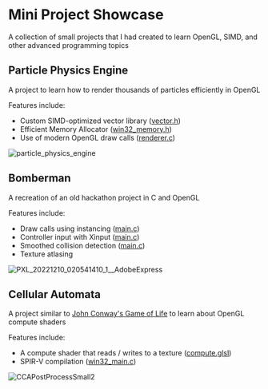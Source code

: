 # Mini Project Showcase
A collection of small projects that I had created to learn OpenGL, SIMD, and other advanced programming topics

## Particle Physics Engine
A project to learn how to render thousands of particles efficiently in OpenGL

Features include:
- Custom SIMD-optimized vector library ([vector.h](https://github.com/Ne0nWinds/mini_projects/blob/master/particle_physics_engine/vector.h))
- Efficient Memory Allocator ([win32_memory.h](https://github.com/Ne0nWinds/mini_projects/blob/master/particle_physics_engine/win32_memory.c))
- Use of modern OpenGL draw calls ([renderer.c](https://github.com/Ne0nWinds/mini_projects/blob/master/particle_physics_engine/renderer.c#L250))

![particle_physics_engine](https://user-images.githubusercontent.com/36315399/214190011-41ea9ed7-99f3-4498-865f-0857a2239d9f.gif)

## Bomberman
A recreation of an old hackathon project in C and OpenGL

Features include:
- Draw calls using instancing ([main.c](https://github.com/Ne0nWinds/mini_projects/blob/87c5fe29af2f65ad6b9e61c9bab90e47a3e84962/bomberman/main.c#L511))
- Controller input with Xinput ([main.c](https://github.com/Ne0nWinds/mini_projects/blob/87c5fe29af2f65ad6b9e61c9bab90e47a3e84962/bomberman/main.c#L411))
- Smoothed collision detection ([main.c](https://github.com/Ne0nWinds/mini_projects/blob/87c5fe29af2f65ad6b9e61c9bab90e47a3e84962/bomberman/main.c#L468))
- Texture atlasing

![PXL_20221210_020541410_1__AdobeExpress](https://user-images.githubusercontent.com/36315399/214193011-a7483bb7-7245-4d04-8629-74a4878b2f5b.gif)

## Cellular Automata
A project similar to [John Conway's Game of Life](https://en.wikipedia.org/wiki/Conway%27s_Game_of_Life) to learn about OpenGL compute shaders

Features include:
- A compute shader that reads / writes to a texture ([compute.glsl](https://github.com/Ne0nWinds/mini_projects/blob/master/Cellular%20Automata/build/shaders/compute.glsl))
- SPIR-V compilation ([win32_main.c](https://github.com/Ne0nWinds/mini_projects/blob/97541c1116be05b7e1efd3b0a2da420a781bfc8e/Cellular%20Automata/win32_main.c#L106))

![CCAPostProcessSmall2](https://user-images.githubusercontent.com/36315399/214195592-43ad0e2a-c435-49c1-9585-34b64041a699.jpg)

